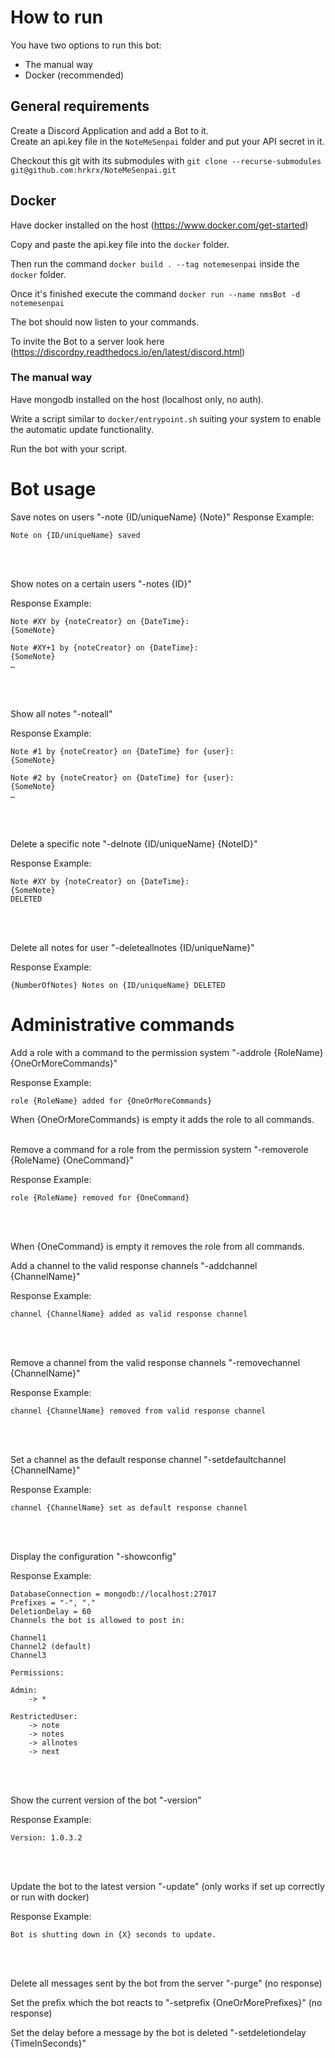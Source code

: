 # How to run

You have two options to run this bot:
- The manual way
- Docker (recommended)

## General requirements
Create a Discord Application and add a Bot to it.  
Create an api.key file in the `NoteMeSenpai` folder and put your API secret in it.

Checkout this git with its submodules with `git clone --recurse-submodules git@github.com:hrkrx/NoteMeSenpai.git`

## Docker
Have docker installed on the host (https://www.docker.com/get-started)

Copy and paste the api.key file into the `docker` folder.

Then run the command `docker build . --tag notemesenpai` inside the `docker` folder.

Once it's finished execute the command `docker run --name nmsBot -d notemesenpai`

The bot should now listen to your commands.

To invite the Bot to a server look here (https://discordpy.readthedocs.io/en/latest/discord.html)

### The manual way

Have mongodb installed on the host (localhost only, no auth).

Write a script similar to `docker/entrypoint.sh` suiting your system to enable the automatic update functionality.

Run the bot with your script.

# Bot usage

Save notes on users "-note {ID/uniqueName} {Note}"
Response Example: 
```
Note on {ID/uniqueName} saved
```
<br/>
<br/>

Show notes on a certain users "-notes {ID}"

Response Example: 
```
Note #XY by {noteCreator} on {DateTime}:
{SomeNote}

Note #XY+1 by {noteCreator} on {DateTime}:
{SomeNote}
…
```
<br/>
<br/>

Show all notes "-noteall"

Response Example:
```
Note #1 by {noteCreator} on {DateTime} for {user}:
{SomeNote}

Note #2 by {noteCreator} on {DateTime} for {user}:
{SomeNote}
…
```
<br/>
<br/>

Delete a specific note "-delnote {ID/uniqueName} {NoteID}"

Response Example:
```
Note #XY by {noteCreator} on {DateTime}:
{SomeNote}
DELETED
```
<br/>
<br/>

Delete all notes for user "-deleteallnotes {ID/uniqueName}"

Response Example:
```
{NumberOfNotes} Notes on {ID/uniqueName} DELETED
```

# Administrative commands

Add a role with a command to the permission system "-addrole {RoleName} {OneOrMoreCommands}"

Response Example:
```
role {RoleName} added for {OneOrMoreCommands}
```
When {OneOrMoreCommands} is empty it adds the role to all commands.
<br/>
<br/>

Remove a command for a role from the permission system "-removerole {RoleName} {OneCommand}"

Response Example:
```
role {RoleName} removed for {OneCommand}
```
<br/>
<br/>

When {OneCommand} is empty it removes the role from all commands.

Add a channel to the valid response channels "-addchannel {ChannelName}"

Response Example:
```
channel {ChannelName} added as valid response channel
```
<br/>
<br/>

Remove a channel from the valid response channels "-removechannel {ChannelName}"

Response Example:
```
channel {ChannelName} removed from valid response channel
```
<br/>
<br/>

Set a channel as the default response channel "-setdefaultchannel {ChannelName}" 

Response Example:
```
channel {ChannelName} set as default response channel
```
<br/>
<br/>

Display the configuration "-showconfig"

Response Example:
```
DatabaseConnection = mongodb://localhost:27017
Prefixes = "-", "."
DeletionDelay = 60
Channels the bot is allowed to post in:

Channel1
Channel2 (default)
Channel3

Permissions:

Admin:
    -> *

RestrictedUser:
    -> note
    -> notes
    -> allnotes
    -> next
```
<br/>
<br/>

Show the current version of the bot "-version"

Response Example:
```
Version: 1.0.3.2
```
<br/>
<br/>

Update the bot to the latest version "-update" (only works if set up correctly or run with docker)

Response Example:
```
Bot is shutting down in {X} seconds to update.
```
<br/>
<br/>

Delete all messages sent by the bot from the server "-purge" (no response)

Set the prefix which the bot reacts to "-setprefix {OneOrMorePrefixes}" (no response)

Set the delay before a message by the bot is deleted "-setdeletiondelay {TimeInSeconds}"
